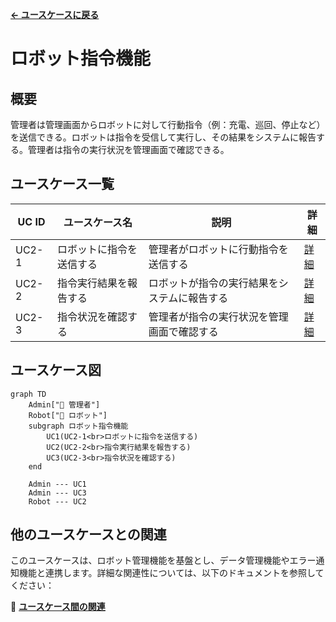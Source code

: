 **[← ユースケースに戻る](../index.md)**

# ロボット指令機能

## 概要

管理者は管理画面からロボットに対して行動指令（例：充電、巡回、停止など）を送信できる。ロボットは指令を受信して実行し、その結果をシステムに報告する。管理者は指令の実行状況を管理画面で確認できる。

## ユースケース一覧

| UC ID | ユースケース名           | 説明                                         | 詳細               |
| ----- | ------------------------ | -------------------------------------------- | ------------------ |
| UC2-1 | ロボットに指令を送信する | 管理者がロボットに行動指令を送信する         | [詳細](uc02_01.md) |
| UC2-2 | 指令実行結果を報告する   | ロボットが指令の実行結果をシステムに報告する | [詳細](uc02_02.md) |
| UC2-3 | 指令状況を確認する       | 管理者が指令の実行状況を管理画面で確認する   | [詳細](uc02_03.md) |

## ユースケース図

```mermaid
graph TD
    Admin["👤 管理者"]
    Robot["🤖 ロボット"]
    subgraph ロボット指令機能
        UC1(UC2-1<br>ロボットに指令を送信する)
        UC2(UC2-2<br>指令実行結果を報告する)
        UC3(UC2-3<br>指令状況を確認する)
    end

    Admin --- UC1
    Admin --- UC3
    Robot --- UC2
```

## 他のユースケースとの関連

このユースケースは、ロボット管理機能を基盤とし、データ管理機能やエラー通知機能と連携します。詳細な関連性については、以下のドキュメントを参照してください：

📖 **[ユースケース間の関連](../usecase_relationships.md)**
